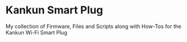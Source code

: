 # Kankun Smart Plug
My collection of Firmware, Files and Scripts along with How-Tos for the Kankun Wi-Fi Smart Plug 
